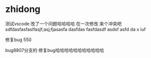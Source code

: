 # zhidong
测试vscode
改了一个问题哈哈哈哈
在一次修改
来个冲突吧 
sdfdasfasfaslfasjf;asj;fjasasfa dasfdas fasfdasdf asdsf asfd da
x
iuf

修复bug 550

bug8807分支的  修复bug哈哈哈哈哈哈哈哈哈哈哈
